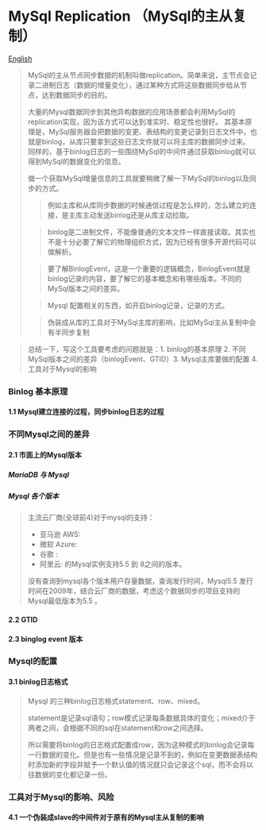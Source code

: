 MySql Replication （MySql的主从复制）
=========

[English](../en/Mysql-Replication.md)

> MySql的主从节点同步数据的机制叫做replication。简单来说，主节点会记录二进制日志（数据的增量变化），通过某种方式将这些数据同步给从节点，达到数据同步的目的。
> 
> 大量的Mysql数据同步到其他异构数据的应用场景都会利用MySql的replication实现，因为该方式可以达到准实时、稳定性也很好。
> 其基本原理是，MySql服务器会把数据的变更、表结构的变更记录到日志文件中，也就是binlog，从库只要拿到这些日志文件就可以将主库的数据同步过来。
> 同样的，基于binlog日志的一些围绕MySql的中间件通过获取binlog就可以得到MySql的数据变化的信息。
> 
> 做一个获取MySql增量信息的工具就要稍微了解一下MySql的binlog以及同步的方式。
>> 例如主库和从库同步数据的时候通信过程是怎么样的，怎么建立的连接，是主库主动发送binlog还是从库主动拉取。
>
>> binlog是二进制文件，不能像普通的文本文件一样直接读取。其实也不是十分必要了解它的物理组织方式，因为已经有很多开源代码可以做解析。
> 
>> 要了解BinlogEvent，这是一个重要的逻辑概念，BinlogEvent就是binlog记录的内容，要了解它的基本概念和有哪些版本。不同的MySql版本之间的差异。
> 
>> Mysql 配置相关的东西，如开启binlog记录，记录的方式。
> 
>> 伪装成从库的工具对于MySql主库的影响，比如MySql主从复制中会有半同步复制

> 总结一下，写这个工具要考虑的问题就是：1. binlog的基本原理 2. 不同MySql版本之间的差异（binlogEvent、GTID）3. Mysql主库要做的配置  4. 工具对于Mysql的影响


### Binlog 基本原理
#### 1.1 Mysql建立连接的过程，同步binlog日志的过程

### 不同Mysql之间的差异
#### 2.1 市面上的Mysql版本
##### MariaDB 与 Mysql 

> 

##### Mysql 各个版本
> 主流云厂商(全球前4)对于mysql的支持：
> -  亚马逊 AWS:
> -  微软 Azure:
> -  谷歌 : 
> -  阿里云: 的Mysql实例支持5.5 到 8之间的版本。
> 
> 没有查询到mysql各个版本用户存量数据，查询发行时间，Mysql5.5 发行时间在2009年，结合云厂商的数据，考虑这个数据同步的项目支持的Mysql最低版本为5.5 。 
> 

#### 2.2 GTID
#### 2.3 binglog event 版本

### Mysql的配置
#### 3.1 binlog日志格式
> Mysql 的三种binlog日志格式statement、row、mixed。
> 
> statement是记录sql语句；row模式记录每条数据具体的变化；mixed介于两者之间，会根据不同的sql在statement和row之间选择。
> 
> 所以需要将binlog的日志格式配置成row，因为这种模式的binlog会记录每一行数据的变化。但是也有一些情况是记录不到的，例如在变更数据表结构时添加新的字段并赋予一个默认值的情况就只会记录这个sql，而不会将以往数据的变化都记录一份。
> 

### 工具对于Mysql的影响、风险
#### 4.1 一个伪装成slave的中间件对于原有的Mysql主从复制的影响

